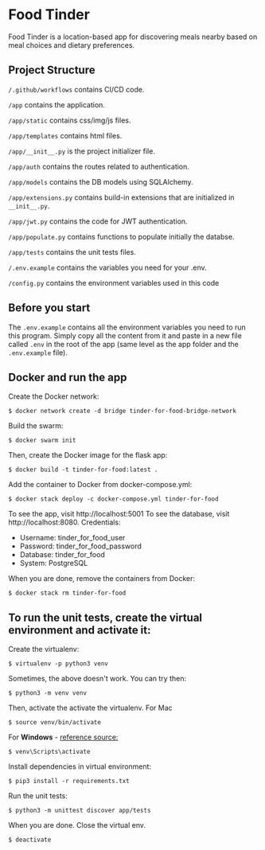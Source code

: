 # Food Tinder

Food Tinder is a location-based app for discovering meals nearby based on meal choices and dietary preferences.

## Project Structure


`/.github/workflows` contains CI/CD code.

`/app` contains the application.

`/app/static` contains css/img/js files.

`/app/templates` contains html files.

`/app/__init__.py` is the project initializer file.

`/app/auth` contains the routes related to authentication.

`/app/models` contains the DB models using SQLAlchemy.

`/app/extensions.py` contains build-in extensions that are initialized in `__init__.py`.

`/app/jwt.py` contains the code for JWT authentication.

`/app/populate.py` contains functions to populate initially the databse.

`/app/tests` contains the unit tests files.

`/.env.example` contains the variables you need for your .env.

`/config.py` contains the environment variables used in this code

## Before you start

The `.env.example` contains all the environment variables you need to run this program. Simply copy all the content from it and paste in a new file called `.env` in the root of the app (same level as the app folder and the `.env.example` file).

## Docker and run the app
Create the Docker network:

    $ docker network create -d bridge tinder-for-food-bridge-network

Build the swarm:

    $ docker swarm init

Then, create the Docker image for the flask app:

    $ docker build -t tinder-for-food:latest .

Add the container to Docker from docker-compose.yml:

    $ docker stack deploy -c docker-compose.yml tinder-for-food

To see the app, visit http://localhost:5001
To see the database, visit http://localhost:8080. Credentials:
- Username: tinder_for_food_user
- Password: tinder_for_food_password
- Database: tinder_for_food
- System: PostgreSQL

When you are done, remove the containers from Docker:

    $ docker stack rm tinder-for-food

## To run the unit tests, create the virtual environment and activate it:

Create the virtualenv:

    $ virtualenv -p python3 venv

Sometimes, the above doesn't work. You can try then:

    $ python3 -m venv venv

Then, activate the activate the virtualenv. For Mac

    $ source venv/bin/activate

For **Windows** - [reference source:](https://stackoverflow.com/questions/8921188/issue-with-virtualenv-cannot-activate)

    $ venv\Scripts\activate

Install dependencies in virtual environment:

    $ pip3 install -r requirements.txt

Run the unit tests:

	$ python3 -m unittest discover app/tests

When you are done. Close the virtual env.

    $ deactivate